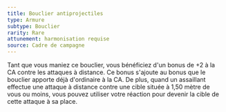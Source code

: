 ```yaml
---
title: Bouclier antiprojectiles
type: Armure
subtype: Bouclier
rarity: Rare
attunement: harmonisation requise
source: Cadre de campagne
---
```

Tant que vous maniez ce bouclier, vous bénéficiez d'un bonus de +2 à la CA contre les attaques à distance. Ce bonus s'ajoute au bonus que le bouclier apporte déjà d'ordinaire à la CA. De plus, quand un assaillant effectue une attaque à distance contre une cible située à 1,50 mètre de vous ou moins, vous pouvez utiliser votre réaction pour devenir la cible de cette attaque à sa place.
